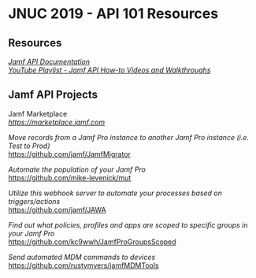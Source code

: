 # JNUC 2019 - API 101 Resources

## Resources
*[Jamf API Documentation](https://developer.jamf.com/documentation)*  
*[YouTube Playlist - Jamf API How-to Videos and Walkthroughs](https://www.youtube.com/playlist?list=PLYCADoyoSKGmy0uq1BINMctHuF6W2TG2s)*

## Jamf API Projects
Jamf Marketplace  
*https://marketplace.jamf.com*  
  
*Move records from a Jamf Pro instance to another Jamf Pro instance (i.e. Test to Prod)*  
https://github.com/jamf/JamfMigrator  
  
*Automate the population of your Jamf Pro*   
https://github.com/mike-levenick/mut  
  
*Utilize this webhook server to automate your processes based on triggers/actions*  
https://github.com/jamf/JAWA  
  
*Find out what policies, profiles and apps are scoped to specific groups in your Jamf Pro*  
https://github.com/kc9wwh/JamfProGroupsScoped  
  
*Send automated MDM commands to devices*  
https://github.com/rustymyers/jamfMDMTools  
